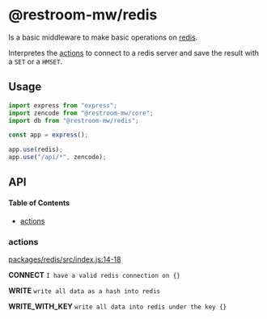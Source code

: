# @restroom-mw/redis

Is a basic middleware to make basic operations on [redis](https://redis.io).

Interpretes the [actions](#actions) to connect to a redis server and save the result with a `SET` or a `HMSET`.

## Usage

```js
import express from "express";
import zencode from "@restroom-mw/core";
import db from "@restroom-mw/redis";

const app = express();

app.use(redis);
app.use("/api/*", zencode);
```

## API

<!-- Generated by documentation.js. Update this documentation by updating the source code. -->

#### Table of Contents

-   [actions](#actions)

### actions

[packages/redis/src/index.js:14-18](https://github.com/dyne/restroom-mw/blob/502770213e967fbe3d2e5371395518c13b6c437f/packages/redis/src/index.js#L14-L18 "Source code on GitHub")

**CONNECT** `I have a valid redis connection on {}`

**WRITE** `write all data as a hash into redis`

**WRITE_WITH_KEY** `write all data into redis under the key {}`

